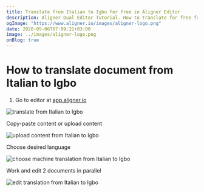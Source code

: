 ```yaml
---
title: Translate from Italian to Igbo for free in Aligner Editor
description: Aligner Dual Editor Tutorial. How to translate for free from Italian to Igbo. Aligner is multilingual document management platform. 
ogImage: "https://www.aligner.io/images/aligner-logo.png"
date: 2020-05-06T07:09:21+03:00
image: ../images/aligner-logo.png
onBlog: true
---
```


# How to translate document from Italian to Igbo

1. Go to editor at [app.aligner.io](https://app.aligner.io "Aligner App web page")

![translate from Italian to Igbo](../aligner-blank-editor.png "translate from Italian to Igbo")

Copy-paste content or upload content

![upload content from Italian to Igbo](../aligner-uploaded-document.png "upload content from Italian to Igbo")

Choose desired language

![choose machine translation from Italian to Igbo](../aligner-language-dropdown.png "choose machine translation from Italian to Igbo")

Work and edit 2 documents in parallel

![edit translation from Italian to Igbo](../aligner-double-sitded-editor.png "edit translation from Italian to Igbo")

